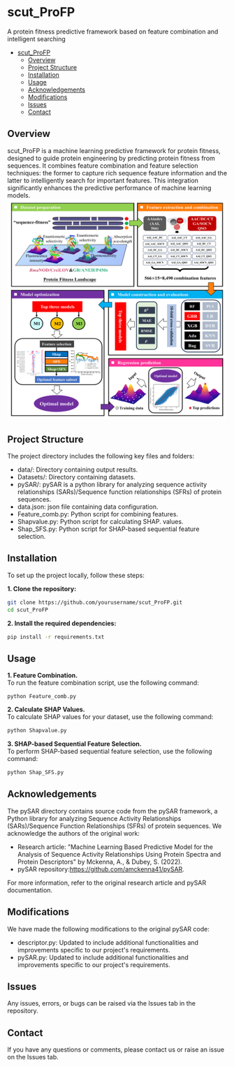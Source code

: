 # scut_ProFP
A protein fitness predictive framework based on feature combination and intelligent searching


- [scut\_ProFP](#scut_profp)
  - [Overview](#overview)
  - [Project Structure](#project-structure)
  - [Installation](#installation)
  - [Usage](#usage)
  - [Acknowledgements](#acknowledgements)
  - [Modifications](#modifications)
  - [Issues](#issues)
  - [Contact](#contact)

## Overview
scut_ProFP is a machine learning predictive framework for protein fitness, designed to guide protein engineering by predicting protein fitness from sequences. It combines feature combination and feature selection techniques: the former to capture rich sequence feature information and the latter to intelligently search for important features. This integration significantly enhances the predictive performance of machine learning models.
![scut_ProFP](doc/scut_ProFP.png)
## Project Structure
The project directory includes the following key files and folders:  
* data/: Directory containing output results.  
* Datasets/: Directory containing datasets.  
* pySAR/: pySAR is a python library for analyzing sequence activity relationships (SARs)/Sequence function relationships (SFRs) of protein sequences.   
* data.json: json file containing data configuration.  
* Feature_comb.py: Python script for combining features.  
* Shapvalue.py: Python script for calculating SHAP. values.
* Shap_SFS.py: Python script for SHAP-based sequential feature selection.  
## Installation
To set up the project locally, follow these steps:

**1. Clone the repository:**
```bash
git clone https://github.com/yourusername/scut_ProFP.git
cd scut_ProFP
```
**2. Install the required dependencies:**
```bash
pip install -r requirements.txt
```

## Usage
**1. Feature Combination.**  
To run the feature combination script, use the following command:
```
python Feature_comb.py
```
**2. Calculate SHAP Values.**  
To calculate SHAP values for your dataset, use the following command:
```bash
python Shapvalue.py
```
**3. SHAP-based Sequential Feature Selection.**  
To perform SHAP-based sequential feature selection, use the following command:
```bash
python Shap_SFS.py
```

## Acknowledgements
The pySAR directory contains source code from the pySAR framework, a Python library for analyzing Sequence Activity Relationships (SARs)/Sequence Function Relationships (SFRs) of protein sequences. We acknowledge the authors of the original work:  
* Research article: "Machine Learning Based Predictive Model for the Analysis of Sequence Activity Relationships Using Protein Spectra and Protein Descriptors" by Mckenna, A., & Dubey, S. (2022).
* pySAR repository:https://github.com/amckenna41/pySAR.
  
For more information, refer to the original research article and pySAR documentation.
## Modifications  
We have made the following modifications to the original pySAR code:  
* descriptor.py: Updated to include additional functionalities and improvements specific to our project's requirements.  
* pySAR.py: Updated to include additional functionalities and improvements specific to our project's requirements.
## Issues
Any issues, errors, or bugs can be raised via the Issues tab in the repository.

## Contact
If you have any questions or comments, please contact us or raise an issue on the Issues tab.
